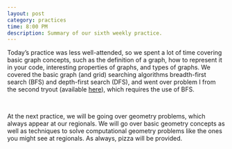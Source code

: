 ```yaml
---
layout: post
category: practices
time: 8:00 PM
description: Summary of our sixth weekly practice.
---
```


Today’s practice was less well-attended, so we spent a lot of time covering 
basic graph concepts, such as the definition of a graph, how to represent it 
in your code, interesting properties of graphs, and types of graphs. We 
covered the basic graph (and grid) searching algorithms breadth-first search 
(BFS) and depth-first search (DFS), and went over problem I from the second 
tryout (available [here](http://domjudge.cs.illinois.edu/public/problem.php?id=tryTwoI)), 
which requires the use of BFS.

<br>

At the next practice, we will be going over geometry problems, which always 
appear at our regionals. We will go over basic geometry concepts as well as 
techniques to solve computational geometry problems like the ones you might 
see at regionals. As always, pizza will be provided.
